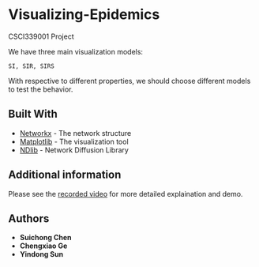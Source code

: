# Visualizing-Epidemics
CSCI339001 Project

We have three main visualization models: 
```
SI, SIR, SIRS
```
With respective to different properties, we should choose different models to test the behavior.




## Built With

* [Networkx](https://networkx.github.io) - The network structure
* [Matplotlib](https://matplotlib.org) - The visualization tool
* [NDlib](https://ndlib.readthedocs.io/en/latest/index.html) - Network Diffusion Library

## Additional information
Please see the [recorded video](https://youtu.be/4JYyL14K6_Q) for more detailed explaination and demo.


## Authors

* **Suichong Chen**
* **Chengxiao Ge**
* **Yindong Sun**
